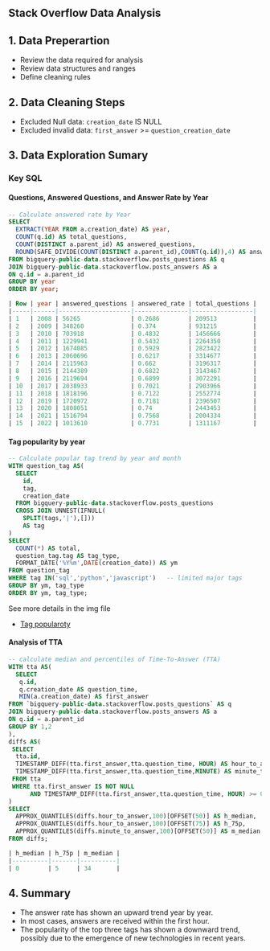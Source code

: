## Stack Overflow Data Analysis


## 1. Data Preperartion
- Review the data required for analysis 
- Review data structures and ranges
- Define cleaning rules


## 2. Data Cleaning Steps
- Excluded Null data: `creation_date` IS NULL
- Excluded invalid data: `first_answer` >= `question_creation_date`

## 3. Data Exploration Sumary
### Key SQL

#### Questions, Answered Questions, and Answer Rate by Year
```sql
-- Calculate answered rate by Year
SELECT
  EXTRACT(YEAR FROM a.creation_date) AS year,
  COUNT(q.id) AS total_questions,
  COUNT(DISTINCT a.parent_id) AS answered_questions,
  ROUND(SAFE_DIVIDE(COUNT(DISTINCT a.parent_id),COUNT(q.id)),4) AS answered_rate
FROM bigquery-public-data.stackoverflow.posts_questions AS q
JOIN bigquery-public-data.stackoverflow.posts_answers AS a  
ON q.id = a.parent_id 
GROUP BY year
ORDER BY year;

| Row | year | answered_questions | answered_rate | total_questions |
|-----|------|--------------------|---------------|-----------------|
| 1   | 2008 | 56265              | 0.2686        | 209513          |
| 2   | 2009 | 348260             | 0.374         | 931215          |
| 3   | 2010 | 703918             | 0.4832        | 1456666         |
| 4   | 2011 | 1229941            | 0.5432        | 2264350         |
| 5   | 2012 | 1674085            | 0.5929        | 2823422         |
| 6   | 2013 | 2060696            | 0.6217        | 3314677         |
| 7   | 2014 | 2115963            | 0.662         | 3196317         |
| 8   | 2015 | 2144389            | 0.6822        | 3143467         |
| 9   | 2016 | 2119694            | 0.6899        | 3072291         |
| 10  | 2017 | 2038933            | 0.7021        | 2903966         |
| 11  | 2018 | 1818196            | 0.7122        | 2552774         |
| 12  | 2019 | 1720972            | 0.7181        | 2396507         |
| 13  | 2020 | 1808051            | 0.74          | 2443453         |
| 14  | 2021 | 1516794            | 0.7568        | 2004334         |
| 15  | 2022 | 1013610            | 0.7731        | 1311167         |
```

#### Tag popularity by year
```sql
-- Calculate popular tag trend by year and month
WITH question_tag AS(
  SELECT
    id,
    tag,
    creation_date
  FROM bigquery-public-data.stackoverflow.posts_questions
  CROSS JOIN UNNEST(IFNULL(
    SPLIT(tags,'|'),[]))
    AS tag
)
SELECT
  COUNT(*) AS total,
  question_tag.tag AS tag_type,
  FORMAT_DATE('%Y%m',DATE(creation_date)) AS ym
FROM question_tag
WHERE tag IN('sql','python','javascript')   -- limited major tags
GROUP BY ym, tag_type
ORDER BY ym, tag_type;

```
See more details in the img file 
- [Tag popularoty](results/img/tag_popularity.png)

#### Analysis of TTA 
```sql
-- calculate median and percentiles of Time-To-Answer (TTA)
WITH tta AS(
  SELECT 
   q.id, 
   q.creation_date AS question_time,
   MIN(a.creation_date) AS first_answer
FROM `bigquery-public-data.stackoverflow.posts_questions` AS q
JOIN bigquery-public-data.stackoverflow.posts_answers AS a
ON q.id = a.parent_id
GROUP BY 1,2
),
diffs AS(
 SELECT 
  tta.id,
  TIMESTAMP_DIFF(tta.first_answer,tta.question_time, HOUR) AS hour_to_answer,
  TIMESTAMP_DIFF(tta.first_answer,tta.question_time,MINUTE) AS minute_to_answer
 FROM tta
 WHERE tta.first_answer IS NOT NULL
      AND TIMESTAMP_DIFF(tta.first_answer,tta.question_time, HOUR) >= 0
)
SELECT
  APPROX_QUANTILES(diffs.hour_to_answer,100)[OFFSET(50)] AS h_median,
  APPROX_QUANTILES(diffs.hour_to_answer,100)[OFFSET(75)] AS h_75p,
  APPROX_QUANTILES(diffs.minute_to_answer,100)[OFFSET(50)] AS m_median
FROM diffs;

| h_median | h_75p | m_median |
|----------|-------|----------|
| 0        | 5     | 34       |

```


## 4. Summary
- The answer rate has shown an upward trend year by year.
- In most cases, answers are received within the first hour.
- The popularity of the top three tags has shown a downward trend, possibly due to the emergence of new technologies in recent years.
